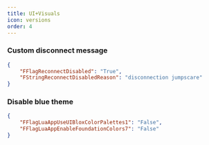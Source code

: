 ```yaml
---
title: UI+Visuals
icon: versions
order: 4
---
```

### Custom disconnect message
```json
{
    "FFlagReconnectDisabled": "True",
    "FStringReconnectDisabledReason": "disconnection jumpscare"
}
```
### Disable blue theme
```json
{
    "FFlagLuaAppUseUIBloxColorPalettes1": "False",
    "FFlagLuaAppEnableFoundationColors7": "False"
}
```